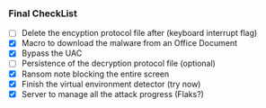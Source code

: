 ### Final CheckList

- [ ] Delete the encyption protocol file after (keyboard interrupt flag)
- [x] Macro to download the malware from an Office Document
- [x] Bypass the UAC
- [ ] Persistence of the decryption protocol file (optional)
- [x] Ransom note blocking the entire screen
- [x] Finish the virtual environment detector (try now)
- [x] Server to manage all the attack progress (Flaks?)